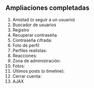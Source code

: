 ## Ampliaciones completadas

1. Amistad (o seguir a un usuario)
2. Buscador de usuarios
3. Registro
4. Recuperar contraseña
5. Contraseña cifrada:
6. Foto de perfil
7. Perfiles realistas:
8. Reacciones:
9. Zona de administración:
10. Fotos:
11. Últimos posts (o timeline):
12. Cerrar cuenta:
13. AJAX